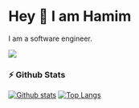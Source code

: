 # Hey 👋 I am Hamim
I am a software engineer.


<img src="https://skillicons.dev/icons?i=go,docker,kubernetes&theme=dark" />

###  ⚡ Github Stats
<a href="#">![Github stats](https://github-readme-stats.vercel.app/api?username=RejwankabirHamim&theme=blueberry&count_private=true&hide_border=true&line_height=20)</a>
<a href="#">![Top Langs](https://github-readme-stats.vercel.app/api/top-langs/?username=RejwankabirHamim&layout=compact&theme=blueberry&count_private=true&hide_border=true)</a>
